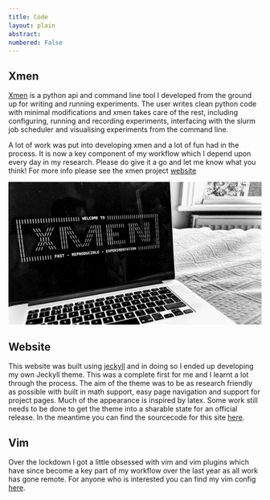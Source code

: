 ```yaml
---
title: Code
layout: plain
abstract:
numbered: False
---
```


## Xmen
[Xmen](https://robw4.github.io/xmen/) is a python api and command line tool I developed from the
 ground up for writing and running experiments. The user
  writes clean python code with minimal modifications and
 xmen takes care of the rest, including configuring, running and
  recording experiments, interfacing with the slurm job
   scheduler and visualising experiments from the command line.

A lot of work was put into developing xmen and a lot of fun had
 in the process. It is now a key component of my workflow which I
  depend upon every day in my research. Please do give it a go and
   let me know what you think! For more info please see the xmen
    project [website](https://robw4.github.io/xmen/)

![](/assets/images/xmen.jpg)

## Website
This website was built using [jeckyll]() and in doing so I
 ended up developing my own Jeckyll theme. This was a complete first
  for me and I learnt a lot through the process. The aim of the
  theme was to be as research friendly as possible with built in
   math support, easy page navigation and support for project
    pages. Much of the appearance is
     inspired by latex. Some work still needs to
      be done to get the theme into a sharable state for an
       official release. In the meantime you can find the sourcecode for this site
    [here](https://github.com/robw4/robw4.github.io).

## Vim
Over the lockdown I got a little obsessed with vim and vim
 plugins which have since become a key part of my workflow over the
  last year as all work has gone remote. For anyone who is
   interested you can find my vim config
   [here](https://github.com/robw4/vim).
